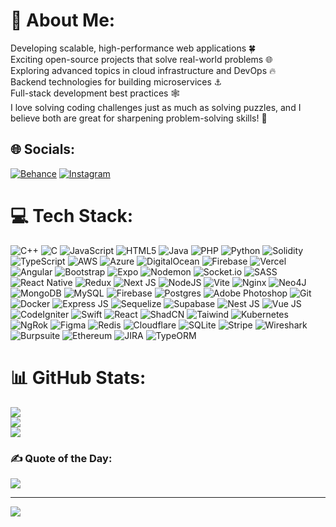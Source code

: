 # 💫 About Me:
Developing scalable, high-performance web applications 🍀<br>Exciting open-source projects that solve real-world problems 🌐<br>Exploring advanced topics in cloud infrastructure and DevOps 🔥<br>Backend technologies for building microservices ⚓<br>Full-stack development best practices 🕸️<br>I love solving coding challenges just as much as solving puzzles, and I believe both are great for sharpening problem-solving skills! 🧠


## 🌐 Socials:
[![Behance](https://img.shields.io/badge/Behance-1769ff?logo=behance&logoColor=white)](https://behance.net/MuhammadTalhaKhan007) [![Instagram](https://img.shields.io/badge/Instagram-%23E4405F.svg?logo=Instagram&logoColor=white)](https://instagram.com/talha_khan_0071) 

# 💻 Tech Stack:
![C++](https://img.shields.io/badge/c++-%2300599C.svg?style=for-the-badge&logo=c%2B%2B&logoColor=white) ![C](https://img.shields.io/badge/c-%2300599C.svg?style=for-the-badge&logo=c&logoColor=white) ![JavaScript](https://img.shields.io/badge/javascript-%23323330.svg?style=for-the-badge&logo=javascript&logoColor=%23F7DF1E) ![HTML5](https://img.shields.io/badge/html5-%23E34F26.svg?style=for-the-badge&logo=html5&logoColor=white) ![Java](https://img.shields.io/badge/java-%23ED8B00.svg?style=for-the-badge&logo=openjdk&logoColor=white) ![PHP](https://img.shields.io/badge/php-%23777BB4.svg?style=for-the-badge&logo=php&logoColor=white) ![Python](https://img.shields.io/badge/python-3670A0?style=for-the-badge&logo=python&logoColor=ffdd54) ![Solidity](https://img.shields.io/badge/Solidity-%23363636.svg?style=for-the-badge&logo=solidity&logoColor=white) ![TypeScript](https://img.shields.io/badge/typescript-%23007ACC.svg?style=for-the-badge&logo=typescript&logoColor=white) ![AWS](https://img.shields.io/badge/AWS-%23FF9900.svg?style=for-the-badge&logo=amazon-aws&logoColor=white) ![Azure](https://img.shields.io/badge/azure-%230072C6.svg?style=for-the-badge&logo=microsoftazure&logoColor=white) ![DigitalOcean](https://img.shields.io/badge/DigitalOcean-%230167ff.svg?style=for-the-badge&logo=digitalOcean&logoColor=white) ![Firebase](https://img.shields.io/badge/firebase-%23039BE5.svg?style=for-the-badge&logo=firebase) ![Vercel](https://img.shields.io/badge/vercel-%23000000.svg?style=for-the-badge&logo=vercel&logoColor=white) ![Angular](https://img.shields.io/badge/angular-%23DD0031.svg?style=for-the-badge&logo=angular&logoColor=white) ![Bootstrap](https://img.shields.io/badge/bootstrap-%238511FA.svg?style=for-the-badge&logo=bootstrap&logoColor=white) ![Expo](https://img.shields.io/badge/expo-1C1E24?style=for-the-badge&logo=expo&logoColor=#D04A37) ![Nodemon](https://img.shields.io/badge/NODEMON-%23323330.svg?style=for-the-badge&logo=nodemon&logoColor=%BBDEAD) ![Socket.io](https://img.shields.io/badge/Socket.io-black?style=for-the-badge&logo=socket.io&badgeColor=010101) ![SASS](https://img.shields.io/badge/SASS-hotpink.svg?style=for-the-badge&logo=SASS&logoColor=white) ![React Native](https://img.shields.io/badge/react_native-%2320232a.svg?style=for-the-badge&logo=react&logoColor=%2361DAFB) ![Redux](https://img.shields.io/badge/redux-%23593d88.svg?style=for-the-badge&logo=redux&logoColor=white) ![Next JS](https://img.shields.io/badge/Next-black?style=for-the-badge&logo=next.js&logoColor=white) ![NodeJS](https://img.shields.io/badge/node.js-6DA55F?style=for-the-badge&logo=node.js&logoColor=white) ![Vite](https://img.shields.io/badge/vite-%23646CFF.svg?style=for-the-badge&logo=vite&logoColor=white) ![Nginx](https://img.shields.io/badge/nginx-%23009639.svg?style=for-the-badge&logo=nginx&logoColor=white) ![Neo4J](https://img.shields.io/badge/Neo4j-008CC1?style=for-the-badge&logo=neo4j&logoColor=white) ![MongoDB](https://img.shields.io/badge/MongoDB-%234ea94b.svg?style=for-the-badge&logo=mongodb&logoColor=white) ![MySQL](https://img.shields.io/badge/mysql-4479A1.svg?style=for-the-badge&logo=mysql&logoColor=white) ![Firebase](https://img.shields.io/badge/firebase-a08021?style=for-the-badge&logo=firebase&logoColor=ffcd34) ![Postgres](https://img.shields.io/badge/postgres-%23316192.svg?style=for-the-badge&logo=postgresql&logoColor=white) ![Adobe Photoshop](https://img.shields.io/badge/adobe%20photoshop-%2331A8FF.svg?style=for-the-badge&logo=adobe%20photoshop&logoColor=white) ![Git](https://img.shields.io/badge/git-%23F05033.svg?style=for-the-badge&logo=git&logoColor=white) ![Docker](https://img.shields.io/badge/Docker-2CA5E0?style=for-the-badge&logo=docker&logoColor=white) ![Express JS](https://img.shields.io/badge/Express%20js-000000?style=for-the-badge&logo=express&logoColor=white) ![Sequelize](https://img.shields.io/badge/Sequelize-52B0E7?style=for-the-badge&logo=Sequelize&logoColor=white) ![Supabase](https://img.shields.io/badge/Supabase-181818?style=for-the-badge&logo=supabase&logoColor=white) ![Nest JS](https://img.shields.io/badge/nestjs-E0234E?style=for-the-badge&logo=nestjs&logoColor=white) ![Vue JS](https://img.shields.io/badge/Vue%20js-35495E?style=for-the-badge&logo=vuedotjs&logoColor=4FC08D) ![CodeIgniter](https://img.shields.io/badge/Codeigniter-EF4223?style=for-the-badge&logo=codeigniter&logoColor=white) ![Swift](https://img.shields.io/badge/Swift-FA7343?style=for-the-badge&logo=swift&logoColor=white) ![React](https://img.shields.io/badge/React-20232A?style=for-the-badge&logo=react&logoColor=61DAFB) ![ShadCN](https://img.shields.io/badge/shadcn%2Fui-000000?style=for-the-badge&logo=shadcnui&logoColor=white) ![Taiwind](https://img.shields.io/badge/Tailwind_CSS-38B2AC?style=for-the-badge&logo=tailwind-css&logoColor=white) ![Kubernetes](https://img.shields.io/badge/kubernetes-326ce5.svg?&style=for-the-badge&logo=kubernetes&logoColor=white) ![NgRok](https://img.shields.io/badge/ngrok-140648?style=for-the-badge&logo=Ngrok&logoColor=white) ![Figma](https://img.shields.io/badge/Figma-F24E1E?style=for-the-badge&logo=figma&logoColor=white) ![Redis](https://img.shields.io/badge/redis-%23DD0031.svg?&style=for-the-badge&logo=redis&logoColor=white) ![Cloudflare](https://img.shields.io/badge/Cloudflare-F38020?style=for-the-badge&logo=Cloudflare&logoColor=white) ![SQLite](https://img.shields.io/badge/Sqlite-003B57?style=for-the-badge&logo=sqlite&logoColor=white) ![Stripe](https://img.shields.io/badge/Stripe-626CD9?style=for-the-badge&logo=Stripe&logoColor=white)
![Wireshark](https://img.shields.io/badge/Wireshark-1679A7?style=for-the-badge&logo=Wireshark&logoColor=white) ![Burpsuite](https://img.shields.io/badge/burpsuite-FF6633?style=for-the-badge&logo=burpsuite&logoColor=white) ![Ethereum](https://img.shields.io/badge/Ethereum-3C3C3D?style=for-the-badge&logo=Ethereum&logoColor=white) ![JIRA](https://img.shields.io/badge/Jira-0052CC?style=for-the-badge&logo=Jira&logoColor=white) ![TypeORM](https://img.shields.io/badge/typeorm-FE0803?style=for-the-badge&logo=typeorm&logoColor=white)

# 📊 GitHub Stats:
![](https://github-readme-stats.vercel.app/api?username=MuhammadTalhaKhan007&theme=blue_navy&hide_border=false&include_all_commits=true&count_private=true)<br/>
![](https://github-readme-streak-stats.herokuapp.com/?user=MuhammadTalhaKhan007&theme=blue_navy&hide_border=false)<br/>
![](https://github-readme-stats.vercel.app/api/top-langs/?username=MuhammadTalhaKhan007&theme=blue_navy&hide_border=false&include_all_commits=true&count_private=true&layout=compact)

### ✍️ Quote of the Day:
![](https://quotes-github-readme.vercel.app/api?type=horizontal&theme=radical)

---
[![](https://visitcount.itsvg.in/api?id=MuhammadTalhaKhan007&icon=9&color=0)](https://visitcount.itsvg.in)

<!-- Proudly created with GPRM ( https://gprm.itsvg.in ) -->
